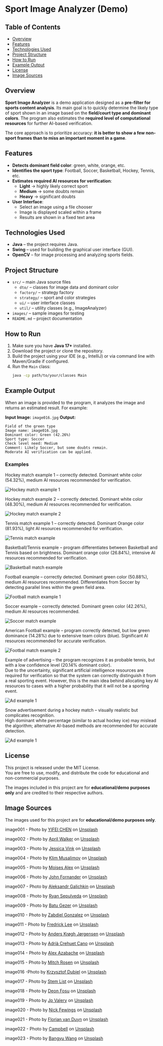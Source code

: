 # Sport Image Analyzer (Demo)

## Table of Contents

- [Overview](#overview)
- [Features](#features)
- [Technologies Used](#technologies-used)
- [Project Structure](#project-structure)
- [How to Run](#how-to-run)
- [Example Output](#example-output)
- [License](#license)
- [Image Sources](#image-sources)

## Overview

**Sport Image Analyzer** is a demo application designed as a **pre-filter for sports content analysis**.
Its main goal is to quickly determine the likely type of sport shown in an image based on the **field/court type and
dominant colors**.
The program also estimates the **required level of computational resources** for further AI-based verification.

The core approach is to prioritize accuracy: **it is better to show a few non-sport frames than to miss an important
moment in a game**.

## Features

- **Detects dominant field color**: green, white, orange, etc.
- **Identifies the sport type**: Football, Soccer, Basketball, Hockey, Tennis, etc.
- **Estimates required AI resources for verification**:
    - **Light** → highly likely correct sport
    - **Medium** → some doubts remain
    - **Heavy** → significant doubts
- **User Interface**:
    - Select an image using a file chooser
    - Image is displayed scaled within a frame
    - Results are shown in a fixed text area

## Technologies Used

- **Java** – the project requires Java.
- **Swing** – used for building the graphical user interface (GUI).
- **OpenCV** – for image processing and analyzing sports fields.

## Project Structure

- `src/` – main Java source files
    - `dto/` – classes for image data and dominant color
    - `factory/` – strategy factory
    - `strategy/` – sport and color strategies
    - `ui/` – user interface classes
    - `util/` – utility classes (e.g., ImageAnalyzer)
- `images/` – sample images for testing
- `README.md` – project documentation

## How to Run

1. Make sure you have **Java 17+** installed.
2. Download the project or clone the repository.
3. Build the project using your IDE (e.g., IntelliJ) or via command line with Maven/Gradle if configured.
4. Run the `Main` class:
   ```bash
   java -cp path/to/your/classes Main
   ```

## Example Output

When an image is provided to the program, it analyzes the image and returns an estimated result. For example:

**Input Image:**
```image016.jpg```
**Output:**

```
Field of the green type
Image name: image016.jpg
Dominant color: Green (42.26%)
Sport type: Soccer
Check level need: Medium
Comment: Likely Soccer, but some doubts remain.
Moderate AI verification can be applied.
```

### Examples

Hockey match example 1 – correctly detected. Dominant white color (54.32%), medium AI resources recommended for
verification.

![Hockey match example 1](examples/example1.png)

Hockey match example 2 – correctly detected. Dominant white color (48.30%), medium AI resources recommended for
verification.

![Hockey match example 2](examples/example2.png)

Tennis match example 1 – correctly detected. Dominant Orange color (81.93%), light AI resources recommended for
verification.

![Tennis match example](examples/example3.png)

Basketball/Tennis example – program differentiates between Basketball and Tennis based on brightness.
Dominant orange color (26.84%), intensive AI resources recommended for verification.

![Basketball match example](examples/example4.png)

Football example – correctly detected. Dominant green color (50.88%), medium AI resources recommended.
Differentiates from Soccer by detecting parallel lines within the green field area.

![Football match example 1](examples/example5.png)

Soccer example – correctly detected. Dominant green color (42.26%), medium AI resources recommended.

![Soccer match example](examples/example6.png)

American Football example – program correctly detected, but low green dominance (14.28%)
due to extensive team colors (blue). Significant AI resources recommended for accurate verification.

![Footbal match example 2](examples/example9.png)

Example of advertising – the program recognizes it as probable tennis, but with a low confidence level (20.14% dominant
color).  
Due to the uncertainty, significant artificial intelligence resources are required for verification so that the system
can correctly
distinguish it from a real sporting event. However, this is the main idea behind allocating key AI
resources to cases with a higher probability that it will not be a sporting event.

![Ad example 1](examples/example7.png)

Snow advertisement during a hockey match – visually realistic but complicates recognition.  
High dominant white percentage (similar to actual hockey ice) may mislead the algorithm; alternative AI-based methods
are recommended for accurate detection.

![Ad example 1](examples/example8.png)

## License

This project is released under the MIT License.  
You are free to use, modify, and distribute the code for educational and non-commercial purposes.

The images included in this project are for **educational/demo purposes only** and are credited to their respective
authors.

## Image Sources

The images used for this project are for **educational/demo purposes only**.

image001 - Photo
by <a href="https://unsplash.com/@imchenyf?utm_content=creditCopyText&utm_medium=referral&utm_source=unsplash">
YIFEI CHEN</a>
on <a href="https://unsplash.com/photos/person-playing-hockey-QWsdUMj8amc?utm_content=creditCopyText&utm_medium=referral&utm_source=unsplash">
Unsplash</a>

image002 - Photo
by <a href="https://unsplash.com/@aprilwalker?utm_content=creditCopyText&utm_medium=referral&utm_source=unsplash">April
Walker</a>
on <a href="https://unsplash.com/photos/men-playing-ice-hockey-on-ice-stadium-sqMPA86yVws?utm_content=creditCopyText&utm_medium=referral&utm_source=unsplash">
Unsplash</a>

image003 - Photo
by <a href="https://unsplash.com/@jesswilsonww24?utm_content=creditCopyText&utm_medium=referral&utm_source=unsplash">
Jessica Vink</a>
on <a href="https://unsplash.com/photos/people-playing-ice-hockey-at-the-arena-SOv0qA0waR4?utm_content=creditCopyText&utm_medium=referral&utm_source=unsplash">
Unsplash</a>

image004 - Photo
by <a href="https://unsplash.com/@klim11?utm_content=creditCopyText&utm_medium=referral&utm_source=unsplash">Klim
Musalimov</a>
on <a href="https://unsplash.com/photos/ice-hockey-players-on-ice-hockey-field-tEk5CVDgGK4?utm_content=creditCopyText&utm_medium=referral&utm_source=unsplash">
Unsplash</a>

image005 - Photo
by <a href="https://unsplash.com/@arnok?utm_content=creditCopyText&utm_medium=referral&utm_source=unsplash">Moises
Alex</a>
on <a href="https://unsplash.com/photos/man-playing-tennis-WqI-PbYugn4?utm_content=creditCopyText&utm_medium=referral&utm_source=unsplash">
Unsplash</a>

image006 - Photo
by <a href="https://unsplash.com/@johnfo?utm_content=creditCopyText&utm_medium=referral&utm_source=unsplash">John
Fornander</a>
on <a href="https://unsplash.com/photos/person-wearing-pair-of-white-low-top-sneakers-while-holding-wilson-tennis-racket-4R9CcBdQTEg?utm_content=creditCopyText&utm_medium=referral&utm_source=unsplash">
Unsplash</a>

image007 - Photo
by <a href="https://unsplash.com/@axga?utm_content=creditCopyText&utm_medium=referral&utm_source=unsplash">
Aleksandr Galichkin</a>
on <a href="https://unsplash.com/photos/a-clay-tennis-court-with-its-net-J5D8cdRWwEk?utm_content=creditCopyText&utm_medium=referral&utm_source=unsplash">
Unsplash</a>

image008 - Photo
by <a href="https://unsplash.com/@ryanjs08?utm_content=creditCopyText&utm_medium=referral&utm_source=unsplash">Ryan
Sepulveda</a>
on <a href="https://unsplash.com/photos/people-watching-basketball-game-on-stadium-o44Kz5UI2N8?utm_content=creditCopyText&utm_medium=referral&utm_source=unsplash">
Unsplash</a>

image009 - Photo
by <a href="https://unsplash.com/@gezerbatu?utm_content=creditCopyText&utm_medium=referral&utm_source=unsplash">Batu
Gezer</a>
on <a href="https://unsplash.com/photos/people-playing-basketball-on-court-Ub7upMdfM0g?utm_content=creditCopyText&utm_medium=referral&utm_source=unsplash">
Unsplash</a>

image010 - Photo
by <a href="https://unsplash.com/@zab24?utm_content=creditCopyText&utm_medium=referral&utm_source=unsplash">Zabdiel
Gonzalez</a>
on <a href="https://unsplash.com/photos/people-watching-soccer-game-during-daytime-6XU8Xbrt95M?utm_content=creditCopyText&utm_medium=referral&utm_source=unsplash">
Unsplash</a>

image011 - Photo
by <a href="https://unsplash.com/@mkaine17?utm_content=creditCopyText&utm_medium=referral&utm_source=unsplash">Fredrick
Lee</a>
on <a href="https://unsplash.com/photos/a-football-game-is-being-played-in-a-stadium-jaRCC8DBS4k?utm_content=creditCopyText&utm_medium=referral&utm_source=unsplash">
Unsplash</a>

image012 - Photo
by <a href="https://unsplash.com/@anders_kj1?utm_content=creditCopyText&utm_medium=referral&utm_source=unsplash">
Anders Krøgh Jørgensen</a>
on <a href="https://unsplash.com/photos/los-angeles-chargers-waving-flags-LwX1bBi0dwY?utm_content=creditCopyText&utm_medium=referral&utm_source=unsplash">
Unsplash</a>

image013 - Photo
by <a href="https://unsplash.com/@acrehuet98?utm_content=creditCopyText&utm_medium=referral&utm_source=unsplash">Adrià
Crehuet Cano</a>
on <a href="https://unsplash.com/photos/children-playing-soccer-LIhB1_mAGhY?utm_content=creditCopyText&utm_medium=referral&utm_source=unsplash">
Unsplash</a>

image014 - Photo
by <a href="https://unsplash.com/@alexazabache?utm_content=creditCopyText&utm_medium=referral&utm_source=unsplash">Alex
Azabache</a>
on <a href="https://unsplash.com/photos/green-soccer-field-inside-stadium-1cPWeb3Ud30?utm_content=creditCopyText&utm_medium=referral&utm_source=unsplash">
Unsplash</a>

image015 - Photo
by <a href="https://unsplash.com/@focusmitch?utm_content=creditCopyText&utm_medium=referral&utm_source=unsplash">
Mitch Rosen</a>
on <a href="https://unsplash.com/photos/crowd-watching-football-game-inside-stadium-g9SNY0aLMF0?utm_content=creditCopyText&utm_medium=referral&utm_source=unsplash">
Unsplash</a>

image016 -Photo
by <a href="https://unsplash.com/@kris1902?utm_content=creditCopyText&utm_medium=referral&utm_source=unsplash">Krzysztof
Dubiel</a>
on <a href="https://unsplash.com/photos/people-watching-soccer-game-in-stadium-hQBIJsBtyBw?utm_content=creditCopyText&utm_medium=referral&utm_source=unsplash">
Unsplash</a>

image017 - Photo
by <a href="https://unsplash.com/@stemlist?utm_content=creditCopyText&utm_medium=referral&utm_source=unsplash">Stem
List</a>
on <a href="https://unsplash.com/photos/man-and-woman-sitting-on-chair-in-front-of-monitor-E01xSjvm4eQ?utm_content=creditCopyText&utm_medium=referral&utm_source=unsplash">
Unsplash</a>

image018 - Photo
by <a href="https://unsplash.com/@deonfosu?utm_content=creditCopyText&utm_medium=referral&utm_source=unsplash">Deon
Fosu</a>
on <a href="https://unsplash.com/photos/a-bunch-of-billboards-that-are-on-the-side-of-a-building-ZQZrvL7DwiI?utm_content=creditCopyText&utm_medium=referral&utm_source=unsplash">
Unsplash</a>

image019 - Photo
by <a href="https://unsplash.com/@jpvalery?utm_content=creditCopyText&utm_medium=referral&utm_source=unsplash">Jp
Valery</a>
on <a href="https://unsplash.com/photos/mcdonalds-signage-JZX_jf9Tkco?utm_content=creditCopyText&utm_medium=referral&utm_source=unsplash">
Unsplash</a>

image020 - Photo
by <a href="https://unsplash.com/@jannerboy62?utm_content=creditCopyText&utm_medium=referral&utm_source=unsplash">Nick
Fewings</a>
on <a href="https://unsplash.com/photos/red-ferrari-car-rHlvWD8Mv_s?utm_content=creditCopyText&utm_medium=referral&utm_source=unsplash">
Unsplash</a>

image021 - Photo
by <a href="https://unsplash.com/@flovayn?utm_content=creditCopyText&utm_medium=referral&utm_source=unsplash">Florian
van Duyn</a>
on <a href="https://unsplash.com/photos/two-cans-of-energy-drink-sitting-in-the-snow-uCrLAxSS5wI?utm_content=creditCopyText&utm_medium=referral&utm_source=unsplash">
Unsplash</a>

image022 - Photo
by <a href="https://unsplash.com/@campful?utm_content=creditCopyText&utm_medium=referral&utm_source=unsplash">
Campbell</a>
on <a href="https://unsplash.com/photos/running-black-porsche-sedan-3ZUsNJhi_Ik?utm_content=creditCopyText&utm_medium=referral&utm_source=unsplash">
Unsplash</a>

image023 - Photo
by <a href="https://unsplash.com/@bangyuwang?utm_content=creditCopyText&utm_medium=referral&utm_source=unsplash">
Bangyu Wang</a>
on <a href="https://unsplash.com/photos/people-walking-on-street-during-daytime-OD7Z09OVM80?utm_content=creditCopyText&utm_medium=referral&utm_source=unsplash">
Unsplash</a>
      
      
      
      
      
      